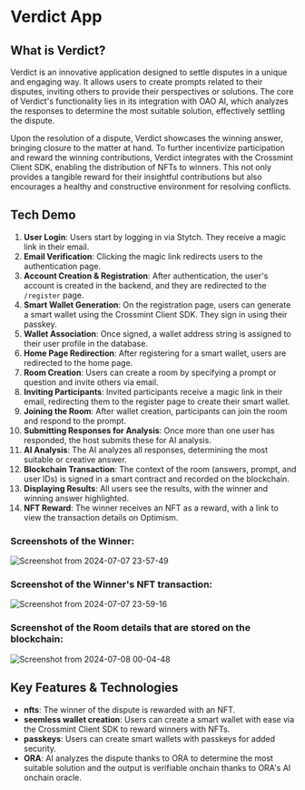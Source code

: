 # Verdict App

## What is Verdict?

Verdict is an innovative application designed to settle disputes in a unique and engaging way. It allows users to create prompts related to their disputes, inviting others to provide their perspectives or solutions. The core of Verdict's functionality lies in its integration with OAO AI, which analyzes the responses to determine the most suitable solution, effectively settling the dispute.

Upon the resolution of a dispute, Verdict showcases the winning answer, bringing closure to the matter at hand. To further incentivize participation and reward the winning contributions, Verdict integrates with the Crossmint Client SDK, enabling the distribution of NFTs to winners. This not only provides a tangible reward for their insightful contributions but also encourages a healthy and constructive environment for resolving conflicts.

## Tech Demo

1. **User Login**: Users start by logging in via Stytch. They receive a magic link in their email.
2. **Email Verification**: Clicking the magic link redirects users to the authentication page.
3. **Account Creation & Registration**: After authentication, the user's account is created in the backend, and they are redirected to the `/register` page.
4. **Smart Wallet Generation**: On the registration page, users can generate a smart wallet using the Crossmint Client SDK. They sign in using their passkey.
5. **Wallet Association**: Once signed, a wallet address string is assigned to their user profile in the database.
6. **Home Page Redirection**: After registering for a smart wallet, users are redirected to the home page.
7. **Room Creation**: Users can create a room by specifying a prompt or question and invite others via email.
8. **Inviting Participants**: Invited participants receive a magic link in their email, redirecting them to the register page to create their smart wallet.
9. **Joining the Room**: After wallet creation, participants can join the room and respond to the prompt.
10. **Submitting Responses for Analysis**: Once more than one user has responded, the host submits these for AI analysis.
11. **AI Analysis**: The AI analyzes all responses, determining the most suitable or creative answer.
12. **Blockchain Transaction**: The context of the room (answers, prompt, and user IDs) is signed in a smart contract and recorded on the blockchain.
13. **Displaying Results**: All users see the results, with the winner and winning answer highlighted.
14. **NFT Reward**: The winner receives an NFT as a reward, with a link to view the transaction details on Optimism.

### Screenshots of the Winner:

![Screenshot from 2024-07-07 23-57-49](https://github.com/ItsJohnTheDeveloper/onchain-summer-buildathon/assets/40045461/967560d4-c085-491c-8959-7d0070e0bdb8)

### Screenshot of the Winner's NFT transaction:

![Screenshot from 2024-07-07 23-59-16](https://github.com/ItsJohnTheDeveloper/onchain-summer-buildathon/assets/40045461/2b93de58-30d8-466a-b75e-4e5bad5ed392)

### Screenshot of the Room details that are stored on the blockchain:

![Screenshot from 2024-07-08 00-04-48](https://github.com/ItsJohnTheDeveloper/onchain-summer-buildathon/assets/40045461/46f9d7b7-a446-455e-87bc-b49d635f8427)

## Key Features & Technologies

- **nfts**: The winner of the dispute is rewarded with an NFT.
- **seemless wallet creation**: Users can create a smart wallet with ease via the Crossmint Client SDK to reward winners with NFTs.
- **passkeys**: Users can create smart wallets with passkeys for added security.
- **ORA**: AI analyzes the dispute thanks to ORA to determine the most suitable solution and the output is verifiable onchain thanks to ORA's AI onchain oracle.
